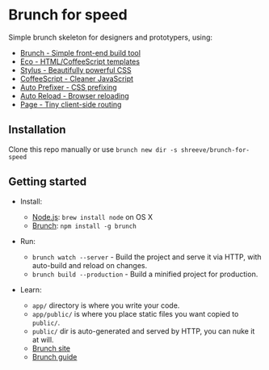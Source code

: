 # Brunch for speed

Simple brunch skeleton for designers and prototypers, using:

* [Brunch - Simple front-end build tool](http://brunch.io/)
* [Eco - HTML/CoffeeScript templates](https://github.com/sstephenson/eco)
* [Stylus - Beautifully powerful CSS](http://stylus-lang.com/)
* [CoffeeScript - Cleaner JavaScript](http://coffeescript.org/)
* [Auto Prefixer - CSS prefixing](https://github.com/postcss/autoprefixer)
* [Auto Reload - Browser reloading](https://github.com/brunch/auto-reload-brunch)
* [Page - Tiny client-side routing](https://github.com/visionmedia/page.js)

## Installation

Clone this repo manually or use `brunch new dir -s shreeve/brunch-for-speed`

## Getting started

* Install:
  * [Node.js](http://nodejs.org): `brew install node` on OS X
  * [Brunch](http://brunch.io): `npm install -g brunch`

* Run:
  * `brunch watch --server` - Build the project and serve it via HTTP, with auto-build and reload on changes.
  * `brunch build --production` - Build a minified project for production.

* Learn:
  * `app/` directory is where you write your code.
  * `app/public/` is where you place static files you want copied to `public/`.
  * `public/` dir is auto-generated and served by HTTP, you can nuke it at will.
  * [Brunch site](http://brunch.io)
  * [Brunch guide](https://github.com/brunch/brunch-guide#readme)
